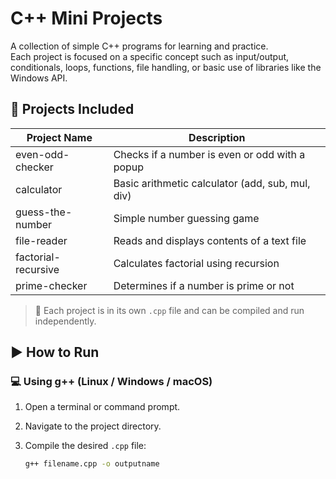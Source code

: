 # C++ Mini Projects

A collection of simple C++ programs for learning and practice.  
Each project is focused on a specific concept such as input/output, conditionals, loops, functions, file handling, or basic use of libraries like the Windows API.

## 📁 Projects Included

| Project Name         | Description                                     |
|----------------------|-------------------------------------------------|
| even-odd-checker     | Checks if a number is even or odd with a popup  |
| calculator           | Basic arithmetic calculator (add, sub, mul, div)|
| guess-the-number     | Simple number guessing game                     |
| file-reader          | Reads and displays contents of a text file      |
| factorial-recursive  | Calculates factorial using recursion            |
| prime-checker        | Determines if a number is prime or not          |

> 📌 Each project is in its own `.cpp` file and can be compiled and run independently.

## ▶️ How to Run

### 💻 Using g++ (Linux / Windows / macOS)

1. Open a terminal or command prompt.
2. Navigate to the project directory.
3. Compile the desired `.cpp` file:

   ```bash
   g++ filename.cpp -o outputname
